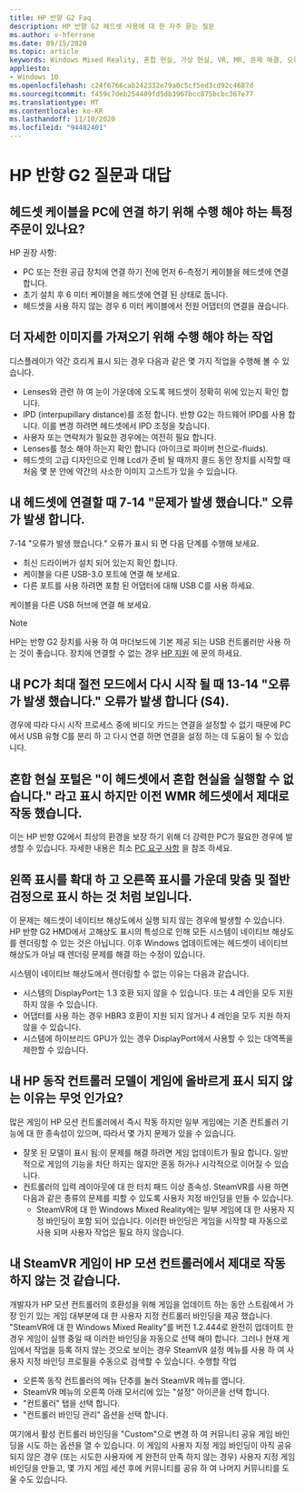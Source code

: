 ```yaml
---
title: HP 반향 G2 Faq
description: HP 반향 G2 헤드셋 사용에 대 한 자주 묻는 질문
ms.author: v-hferrone
ms.date: 09/15/2020
ms.topic: article
keywords: Windows Mixed Reality, 혼합 현실, 가상 현실, VR, MR, 문제 해결, 오류, 도움말, 지원, 성능
appliesto:
- Windows 10
ms.openlocfilehash: c24f6766cab242332e79a0c5cf5ed3cd92c4687d
ms.sourcegitcommit: f459c7deb254409fd5db3967bcc875bcbc367e77
ms.translationtype: MT
ms.contentlocale: ko-KR
ms.lasthandoff: 11/10/2020
ms.locfileid: "94482401"
---
```

# <a name="hp-reverb-g2-frequently-asked-questions"></a>HP 반향 G2 질문과 대답

## <a name="is-there-a-specific-order-i-should-follow-to-connect-my-headset-cables-to-a-pc"></a>헤드셋 케이블을 PC에 연결 하기 위해 수행 해야 하는 특정 주문이 있나요?

HP 권장 사항:

- PC 또는 전원 공급 장치에 연결 하기 전에 먼저 6-측정기 케이블을 헤드셋에 연결 합니다.
- 초기 설치 후 6 미터 케이블을 헤드셋에 연결 된 상태로 둡니다.
- 헤드셋을 사용 하지 않는 경우 6 미터 케이블에서 전원 어댑터의 연결을 끊습니다.

## <a name="what-should-i-do-to-get-a-crisper-image"></a>더 자세한 이미지를 가져오기 위해 수행 해야 하는 작업

디스플레이가 약간 흐리게 표시 되는 경우 다음과 같은 몇 가지 작업을 수행해 볼 수 있습니다.

- Lenses와 관련 하 여 눈이 가운데에 오도록 헤드셋이 정확히 위에 있는지 확인 합니다.
- IPD (interpupillary distance)를 조정 합니다. 반향 G2는 하드웨어 IPD를 사용 합니다. 이를 변경 하려면 헤드셋에서 IPD 조정을 찾습니다.
- 사용자 또는 연락처가 필요한 경우에는 여전히 필요 합니다.
- Lenses를 청소 해야 하는지 확인 합니다 (마이크로 파이버 천으로-fluids).
- 헤드셋의 고급 디자인으로 인해 Lcd가 준비 될 때까지 콜드 동안 장치를 시작할 때 처음 몇 분 안에 약간의 사소한 이미지 고스트가 있을 수 있습니다.

## <a name="i-am-getting-a-7-14-something-went-wrong-error-when-i-plug-in-my-headset"></a>내 헤드셋에 연결할 때 7-14 "문제가 발생 했습니다." 오류가 발생 합니다.

7-14 "오류가 발생 했습니다." 오류가 표시 되 면 다음 단계를 수행해 보세요.

- 최신 드라이버가 설치 되어 있는지 확인 합니다.
- 케이블을 다른 USB-3.0 포트에 연결 해 보세요.
- 다른 포트를 사용 하려면 포함 된 어댑터에 대해 USB C를 사용 하세요.

케이블을 다른 USB 허브에 연결 해 보세요.  

> [!NOTE]
> HP는 반향 G2 장치를 사용 하 여 마더보드에 기본 제공 되는 USB 컨트롤러만 사용 하는 것이 좋습니다.
> 장치에 연결할 수 없는 경우 [HP 지원](https://support.hp.com/us-en) 에 문의 하세요.

## <a name="i-am-getting-a-13-14-something-went-wrong-error-when-my-pc-resumes-from-hibernate-s4"></a>내 PC가 최대 절전 모드에서 다시 시작 될 때 13-14 "오류가 발생 했습니다." 오류가 발생 합니다 (S4).

경우에 따라 다시 시작 프로세스 중에 비디오 카드는 연결을 설정할 수 없기 때문에 PC에서 USB 유형 C를 분리 하 고 다시 연결 하면 연결을 설정 하는 데 도움이 될 수 있습니다.

## <a name="the-mixed-reality-portal-says-cant-run-mixed-reality-on-this-headset-but-this-worked-fine-with-my-previous-wmr-headset"></a>혼합 현실 포털은 "이 헤드셋에서 혼합 현실을 실행할 수 없습니다." 라고 표시 하지만 이전 WMR 헤드셋에서 제대로 작동 했습니다.

이는 HP 반향 G2에서 최상의 환경을 보장 하기 위해 더 강력한 PC가 필요한 경우에 발생할 수 있습니다. 자세한 내용은 최소 [PC 요구 사항](windows-mixed-reality-minimum-pc-hardware-compatibility-guidelines.md) 을 참조 하세요.

## <a name="it-looks-like-my-left-display-is-stretched-and-the-right-display-is-off-centered-and-half-black"></a>왼쪽 표시를 확대 하 고 오른쪽 표시를 가운데 맞춤 및 절반 검정으로 표시 하는 것 처럼 보입니다.

이 문제는 헤드셋이 네이티브 해상도에서 실행 되지 않는 경우에 발생할 수 있습니다. HP 반향 G2 HMD에서 고해상도 표시의 특성으로 인해 모든 시스템이 네이티브 해상도를 렌더링할 수 있는 것은 아닙니다. 이후 Windows 업데이트에는 헤드셋이 네이티브 해상도가 아닐 때 렌더링 문제를 해결 하는 수정이 있습니다.

시스템이 네이티브 해상도에서 렌더링할 수 없는 이유는 다음과 같습니다.

- 시스템의 DisplayPort는 1.3 호환 되지 않을 수 있습니다. 또는 4 레인을 모두 지원 하지 않을 수 있습니다.
- 어댑터를 사용 하는 경우 HBR3 호환이 지원 되지 않거나 4 레인을 모두 지원 하지 않을 수 있습니다.
- 시스템에 하이브리드 GPU가 있는 경우 DisplayPort에서 사용할 수 있는 대역폭을 제한할 수 있습니다.

## <a name="why-are-my-hp-motion-controller-models-not-showing-up-correctly-in-a-game"></a>내 HP 동작 컨트롤러 모델이 게임에 올바르게 표시 되지 않는 이유는 무엇 인가요?

많은 게임이 HP 모션 컨트롤러에서 즉시 작동 하지만 일부 게임에는 기존 컨트롤러 기능에 대 한 종속성이 있으며, 따라서 몇 가지 문제가 있을 수 있습니다.

- 잘못 된 모델이 표시 됨:이 문제를 해결 하려면 게임 업데이트가 필요 합니다. 일반적으로 게임의 기능을 차단 하지는 않지만 혼동 하거나 시각적으로 이어질 수 있습니다.
- 컨트롤러의 입력 레이아웃에 대 한 터치 패드 이상 종속성. SteamVR를 사용 하면 다음과 같은 종류의 문제를 피할 수 있도록 사용자 지정 바인딩을 만들 수 있습니다.
    - SteamVR에 대 한 Windows Mixed Reality에는 일부 게임에 대 한 사용자 지정 바인딩이 포함 되어 있습니다. 이러한 바인딩은 게임을 시작할 때 자동으로 사용 되며 사용자 작업은 필요 하지 않습니다.

## <a name="my-steamvr-games-dont-appear-to-work-correctly-with-my-hp-motion-controllers"></a>내 SteamVR 게임이 HP 모션 컨트롤러에서 제대로 작동 하지 않는 것 같습니다.

개발자가 HP 모션 컨트롤러의 호환성을 위해 게임을 업데이트 하는 동안 스트림에서 가장 인기 있는 게임 대부분에 대 한 사용자 지정 컨트롤러 바인딩을 제공 했습니다. "SteamVR에 대 한 Windows Mixed Reality"를 버전 1.2.444로 완전히 업데이트 한 경우 게임이 실행 중일 때 이러한 바인딩을 자동으로 선택 해야 합니다. 그러나 현재 게임에서 작업을 등록 하지 않는 것으로 보이는 경우 SteamVR 설정 메뉴를 사용 하 여 사용자 지정 바인딩 프로필을 수동으로 검색할 수 있습니다.
수행할 작업

- 오른쪽 동작 컨트롤러의 메뉴 단추를 눌러 SteamVR 메뉴를 엽니다.
- SteamVR 메뉴의 오른쪽 아래 모서리에 있는 "설정" 아이콘을 선택 합니다.
- "컨트롤러" 탭을 선택 합니다.
- "컨트롤러 바인딩 관리" 옵션을 선택 합니다.

여기에서 활성 컨트롤러 바인딩을 "Custom"으로 변경 하 여 커뮤니티 공유 게임 바인딩을 시도 하는 옵션을 열 수 있습니다.
이 게임의 사용자 지정 게임 바인딩이 아직 공유 되지 않은 경우 (또는 시도한 사용자에 게 완전히 만족 하지 않는 경우) 사용자 지정 게임 바인딩을 만들고, 몇 가지 게임 세션 후에 커뮤니티를 공유 하 여 나머지 커뮤니티를 도울 수도 있습니다.